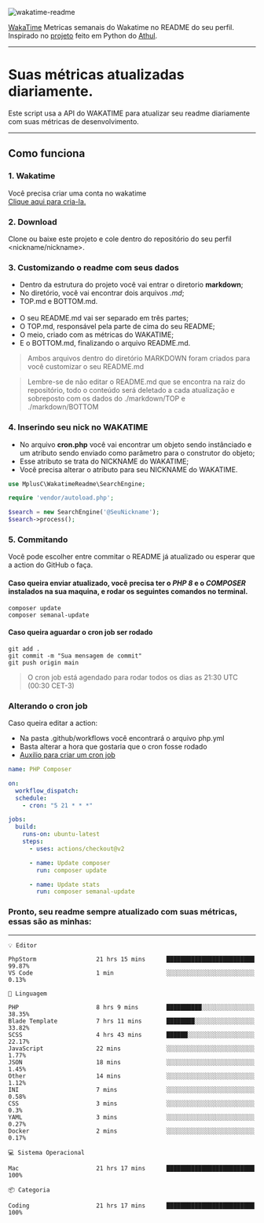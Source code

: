 ![wakatime-readme](https://socialify.git.ci/bymatheus/wakatime-readme/image?description=1&descriptionEditable=M%C3%A9tricas%20semanais%20do%20Wakatime%20no%20seu%20README%20de%20perfil.&font=KoHo&forks=1&language=1&owner=1&pattern=Signal&stargazers=1&theme=Dark)

[WakaTime](https://wakatime.com) Metricas semanais do Wakatime no README do seu perfil. <br>
Inspirado no [projeto](https://github.com/athul/waka-readme) feito em Python do [Athul](https://github.com/athul).
___

# Suas métricas atualizadas diariamente.
Este script usa a API do WAKATIME para atualizar seu readme diariamente com suas métricas de desenvolvimento.

___

## Como funciona

### 1. Wakatime
Você precisa criar uma conta no wakatime <br>
[Clique aqui para cria-la.](https://wakatime.com) 

### 2. Download
Clone ou baixe este projeto e cole dentro do repositório do seu perfil <nickname/nickname>.

### 3. Customizando o readme com seus dados
- Dentro da estrutura do projeto você vai entrar o diretorio **markdown**;  
- No diretório, você vai encontrar dois arquivos *.md*;
- TOP.md e BOTTOM.md.
<br><br>
- O seu README.md vai ser separado em três partes; 
- O TOP.md, responsável pela parte de cima do seu README;
- O meio, criado com as métricas do WAKATIME;
- E o BOTTOM.md, finalizando o arquivo README.md.<br>

> Ambos arquivos dentro do diretório MARKDOWN foram criados para você customizar o seu README.md

> Lembre-se de não editar o README.md que se encontra na raiz do repositório, todo o conteúdo será deletado a cada atualização e sobreposto com os dados do ./markdown/TOP e ./markdown/BOTTOM

### 4. Inserindo seu nick no WAKATIME
- No arquivo **cron.php** você vai encontrar um objeto sendo instânciado e um atributo sendo enviado como parâmetro para o construtor do objeto;
- Esse atributo se trata do NICKNAME do WAKATIME;
- Você precisa alterar o atributo para seu NICKNAME do WAKATIME.

```php
use MplusC\WakatimeReadme\SearchEngine;

require 'vendor/autoload.php';

$search = new SearchEngine('@SeuNickname');
$search->process();
```

### 5. Commitando
Você pode escolher entre commitar o README já atualizado ou esperar que a action do GitHub o faça. <br>

#### Caso queira enviar atualizado, você precisa ter o *PHP 8* e o *COMPOSER* instalados na sua maquina, e rodar os seguintes comandos no terminal.
```composer
composer update
composer semanal-update 
```

#### Caso queira aguardar o cron job ser rodado 
```git 
git add .
git commit -m "Sua mensagem de commit"
git push origin main
```

>O cron job está agendado para rodar todos os dias as 21:30 UTC (00:30 CET-3) 

### Alterando o cron job
Caso queira editar a action:

- Na pasta .github/workflows você encontrará o arquivo php.yml
- Basta alterar a hora que gostaria que o cron fosse rodado
- [Auxilio para criar um cron job](https://crontab.guru)

```yml
name: PHP Composer

on:
  workflow_dispatch:
  schedule:
    - cron: "5 21 * * *"

jobs:
  build:
    runs-on: ubuntu-latest
    steps:
      - uses: actions/checkout@v2

      - name: Update composer
        run: composer update

      - name: Update stats
        run: composer semanal-update
```

### Pronto, seu readme sempre atualizado com suas métricas, essas são as minhas:

___
```text
💡 Editor

PhpStorm                 21 hrs 15 mins      █████████████████████████     99.87%
VS Code                  1 min               ░░░░░░░░░░░░░░░░░░░░░░░░░      0.13%
```
```text
💬 Linguagem

PHP                      8 hrs 9 mins        ██████████░░░░░░░░░░░░░░░     38.35%
Blade Template           7 hrs 11 mins       ████████░░░░░░░░░░░░░░░░░     33.82%
SCSS                     4 hrs 43 mins       ██████░░░░░░░░░░░░░░░░░░░     22.17%
JavaScript               22 mins             ░░░░░░░░░░░░░░░░░░░░░░░░░      1.77%
JSON                     18 mins             ░░░░░░░░░░░░░░░░░░░░░░░░░      1.45%
Other                    14 mins             ░░░░░░░░░░░░░░░░░░░░░░░░░      1.12%
INI                      7 mins              ░░░░░░░░░░░░░░░░░░░░░░░░░      0.58%
CSS                      3 mins              ░░░░░░░░░░░░░░░░░░░░░░░░░       0.3%
YAML                     3 mins              ░░░░░░░░░░░░░░░░░░░░░░░░░      0.27%
Docker                   2 mins              ░░░░░░░░░░░░░░░░░░░░░░░░░      0.17%
```
```text
💻 Sistema Operacional

Mac                      21 hrs 17 mins      █████████████████████████       100%
```
```text
📦 Categoria

Coding                   21 hrs 17 mins      █████████████████████████       100%
```
